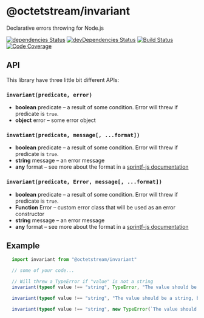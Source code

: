 # @octetstream/invariant

Declarative errors throwing for Node.js

[![dependencies Status](https://david-dm.org/octet-stream/invariant/status.svg)](https://david-dm.org/octet-stream/invariant)
[![devDependencies Status](https://david-dm.org/octet-stream/invariant/dev-status.svg)](https://david-dm.org/octet-stream/invariant?type=dev)
[![Build Status](https://travis-ci.org/octet-stream/invariant.svg?branch=master)](https://travis-ci.org/octet-stream/invariant)
[![Code Coverage](https://codecov.io/github/octet-stream/invariant/coverage.svg?branch=master)](https://codecov.io/github/octet-stream/invariant?branch=master)

## API

This library have three little bit different APIs:

### `invariant(predicate, error)`
  - **boolean** predicate – a result of some condition. Error will threw if predicate is `true`.
  - **object** error – some error object

### `invatiant(predicate, message[, ...format])`

  - **boolean** predicate – a result of some condition. Error will threw if predicate is `true`.
  - **string** message – an error message
  - **any** format – see more about the format in a [sprintf-js documentation](https://github.com/alexei/sprintf.js)

### `invariant(predicate, Error, message[, ...format])`
  - **boolean** predicate – a result of some condition. Error will threw if predicate is `true`.
  - **Function** Error – custom error class that will be used as an error constructor
  - **string** message – an error message
  - **any** format – see more about the format in a [sprintf-js documentation](https://github.com/alexei/sprintf.js)

## Example

```js
  import invariant from "@octetstream/invariant"

  // some of your code...

  // Will threw a TypeError if "value" is not a string
  invariant(typeof value !== "string", TypeError, "The value should be a string, but given type is: %s", typeof value)

  invariant(typeof value !== "string", "The value should be a string, but given type is: %s", typeof value)

  invariant(typeof value !== "string", new TypeError(`The value should be a string, but given type is: ${typeof value}`))
```
